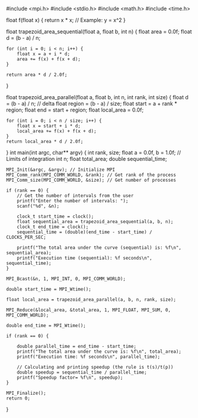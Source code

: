#include <mpi.h>
#include <stdio.h>
#include <math.h>
#include <time.h>

float f(float x) {
    return x * x; // Example: y = x^2
}

float trapezoid_area_sequential(float a, float b, int n) {
    float area = 0.0f;
    float d = (b - a) / n;

    for (int i = 0; i < n; i++) {
        float x = a + i * d;
        area += f(x) + f(x + d);
    }

    return area * d / 2.0f;
}

float trapezoid_area_parallel(float a, float b, int n, int rank, int size) {
    float d = (b - a) / n; // delta
    float region = (b - a) / size;
    float start = a + rank * region;
    float end = start + region;
    float local_area = 0.0f;

    for (int i = 0; i < n / size; i++) {
        float x = start + i * d;
        local_area += f(x) + f(x + d);
    }
    return local_area * d / 2.0f;
}
int main(int argc, char** argv) {
    int rank, size;
    float a = 0.0f, b = 1.0f; // Limits of integration
    int n;
    float total_area;
    double sequential_time;

    MPI_Init(&argc, &argv); // Initialize MPI
    MPI_Comm_rank(MPI_COMM_WORLD, &rank); // Get rank of the process
    MPI_Comm_size(MPI_COMM_WORLD, &size); // Get number of processes

    if (rank == 0) {
        // Get the number of intervals from the user
        printf("Enter the number of intervals: ");
        scanf("%d", &n);

        clock_t start_time = clock();
        float sequential_area = trapezoid_area_sequential(a, b, n);
        clock_t end_time = clock();
        sequential_time = (double)(end_time - start_time) / CLOCKS_PER_SEC;

        printf("The total area under the curve (sequential) is: %f\n", sequential_area);
        printf("Execution time (sequential): %f seconds\n", sequential_time);
    }

    MPI_Bcast(&n, 1, MPI_INT, 0, MPI_COMM_WORLD);

    double start_time = MPI_Wtime();
    
    float local_area = trapezoid_area_parallel(a, b, n, rank, size);
    
    MPI_Reduce(&local_area, &total_area, 1, MPI_FLOAT, MPI_SUM, 0, MPI_COMM_WORLD);

    double end_time = MPI_Wtime();
    
    if (rank == 0) {
        
        double parallel_time = end_time - start_time;
        printf("The total area under the curve is: %f\n", total_area);
        printf("Execution time: %f seconds\n", parallel_time);
        
        // Calculating and printing speedup (the rule is t(s)/t(p))
        double speedup = sequential_time / parallel_time;
        printf("Speedup factor= %f\n", speedup);
    }

    MPI_Finalize(); 
    return 0;
}

